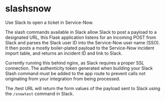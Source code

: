 # slashsnow

Use Slack to open a ticket in Service-Now.

The slash commands available in Slack allow Slack to post a payload to a designated URL, this Flask application listens for an incoming POST from Slack and parses the Slack user ID into the Service-Now user name (SSO).  It then posts a mostly boiler-plated payload to the Service-Now incident import table, and returns an incident ID and link to Slack.

Currently running this behind nginx, as Slack requires a proper SSL connection.  The authenticity token generated when building your Slack Slash command must be added to the app route to prevent calls not originating from your integration from being processed.

The /test URL will return the form values of the payload sent to Slack using the `/snowtest` command in Slack.
